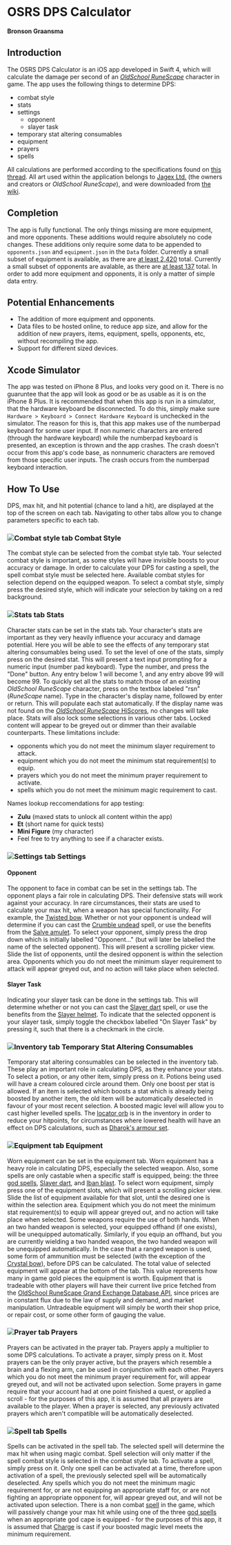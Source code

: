 # OSRS DPS Calculator
**Bronson Graansma**

## Introduction
The OSRS DPS Calculator is an iOS app developed in Swift 4, which will calculate the damage per second of an [*OldSchool RuneScape*](http://oldschool.runescape.com) character in game. The app uses the following things to determine DPS:

* combat style
* stats
* settings
	* opponent
	* slayer task
* temporary stat altering consumables
* equipment
* prayers
* spells

All calculations are performed according to the specifications found on [this thread](http://services.runescape.com/m=forum/forums.ws?317,318,712,65587452). All art used within the application belongs to [Jagex Ltd.](https://www.jagex.com/) (the owners and creators or *OldSchool RuneScape*), and were downloaded from [the wiki](http://oldschoolrunescape.wikia.com/wiki/Old_School_RuneScape_Wiki).

## Completion
The app is fully functional. The only things missing are more equipment, and more opponents. These additions would require absolutely no code changes. These additions only require some data to be appended to `opponents.json` and `equipment.json` in the `Data` folder. Currently a small subset of equipment is available, as there are [at least 2,420](http://oldschoolrunescape.wikia.com/wiki/Category:Equipable_items) total. Currently a small subset of opponents are avalable, as there are [at least 137](http://oldschoolrunescape.wikia.com/wiki/Category:Monsters) total. In order to add more equipment and opponents, it is only a matter of simple data entry.

## Potential Enhancements
* The addition of more equipment and opponents.
* Data files to be hosted online, to reduce app size, and allow for the addition of new prayers, items, equipment, spells, opponents, etc, without recompiling the app.
* Support for different sized devices.

## Xcode Simulator
The app was tested on iPhone 8 Plus, and looks very good on it. There is no guaruntee that the app will look as good or be as usable as it is on the iPhone 8 Plus. It is recommended that when this app is run in a simulator, that the hardware keyboard be disconnected. To do this, simply make sure `Hardware > Keyboard > Connect Hardware Keyboard` is unchecked in the simulator. The reason for this is, that this app makes use of the numberpad keyboard for some user input. If non numeric characters are entered (through the hardware keyboard) while the numberpad keyboard is presented, an exception is thrown and the app crashes. The crash doesn't occur from this app's code base, as nonnumeric characters are removed from those specific user inputs. The crash occurs from the numberpad keyboard interaction.

## How To Use
DPS, max hit, and hit potential (chance to land a hit), are displayed at the top of the screen on each tab. Navigating to other tabs allow you to change parameters specific to each tab.

### ![Combat style tab](http://c-7npsfqifvt34x24wjhofuufx2ex78jljbx2eopdppljfx2eofu.g00.wikia.com/g00/3_c-7pmetdippmsvoftdbqf.x78jljb.dpn_/c-7NPSFQIFVT34x24iuuqtx3ax2fx2fwjhofuuf.x78jljb.opdppljf.ofux2f3118tdbqfx2fjnbhftx2f2x2f29x2fDpncbu_Pqujpot.qohx2fsfwjtjpox2fmbuftux3fdcx3d31241428232458x26j21d.nbslx3djnbhf_$/$/$/$/$/$/$/$) Combat Style
The combat style can be selected from the combat style tab. Your selected combat style is important, as some styles will have invisible boosts to your accuracy or damage. In order to calculate your DPS for casting a spell, the spell combat style must be selected here. Available combat styles for selection depend on the equipped weapon. To select a combat style, simply press the desired style, which will indicate your selection by taking on a red background.

### ![Stats tab](http://c-7npsfqifvt34x24wjhofuufx2ex78jljbx2eopdppljfx2eofu.g00.wikia.com/g00/3_c-7pmetdippmsvoftdbqf.x78jljb.dpn_/c-7NPSFQIFVT34x24iuuqtx3ax2fx2fwjhofuuf.x78jljb.opdppljf.ofux2f3118tdbqfx2fjnbhftx2fbx2fbbx2fTubut.qohx2fsfwjtjpox2fmbuftux3fdcx3d31241428233144x26j21d.nbslx3djnbhf_$/$/$/$/$/$/$/$) Stats
Character stats can be set in the stats tab. Your character's stats are important as they very heavily influence your accuracy and damage potential. Here you will be able to see the effects of any temporary stat altering consumables being used. To set the level of one of the stats, simply press on the desired stat. This will present a text input prompting for a numeric input (number pad keyboard). Type the number, and press the "Done" button. Any entry below 1 will become 1, and any entry above 99 will become 99. To quickly set all the stats to match those of an existing *OldSchool RuneScape* character, press on the textbox labeled "rsn" (*RuneScape* name). Type in the character's display name, followed by enter or return. This will populate each stat automatically. If the display name was not found on the [*OldSchool RuneScape* HiScores](http://services.runescape.com/m=hiscore_oldschool/overall.ws), no changes will take place. Stats will also lock some selections in various other tabs. Locked content will appear to be greyed out or dimmer than their available counterparts. These limitations include:

* opponents which you do not meet the minimum slayer requirement to attack.
* equipment which you do not meet the minimum stat requirement(s) to equip.
* prayers which you do not meet the minimum prayer requirement to activate.
* spells which you do not meet the minimum magic requirement to cast.

Names lookup reccomendations for app testing:

* **Zulu** (maxed stats to unlock all content within the app)
* **Et** (short name for quick tests)
* **Mini Figure** (my character)
* Feel free to try anything to see if a character exists.

### ![Settings tab](http://c-7npsfqifvt34x24wjhofuufx2ex78jljbx2eopdppljfx2eofu.g00.wikia.com/g00/3_c-7pmetdippmsvoftdbqf.x78jljb.dpn_/c-7NPSFQIFVT34x24iuuqtx3ax2fx2fwjhofuuf.x78jljb.opdppljf.ofux2f3118tdbqfx2fjnbhftx2f9x2f9cx2fPqujpot.qohx2fsfwjtjpox2fmbuftux3fdcx3d31281335133913x26j21d.nbslx3djnbhf_$/$/$/$/$/$/$/$) Settings
#### Opponent
The opponent to face in combat can be set in the settings tab. The opponent plays a fair role in calculating DPS. Their defensive stats will work against your accuracy. In rare circumstances, their stats are used to calculate your max hit, when a weapon has special functionality. For example, the [Twisted bow](http://oldschoolrunescape.wikia.com/wiki/Twisted_bow). Whether or not your opponent is undead will determine if you can cast the [Crumble undead](http://oldschoolrunescape.wikia.com/wiki/Crumble_Undead) spell, or use the benefits from the [Salve amulet](http://oldschoolrunescape.wikia.com/wiki/Salve_amulet). To select your opponent, simply press the drop down which is initially labelled "Opponent..." (but will later be labelled the name of the selected opponent). This will present a scrolling picker view. Slide the list of opponents, until the desired opponent is within the selection area. Opponents which you do not meet the minimum slayer requirement to attack will appear greyed out, and no action will take place when selected.

#### Slayer Task
Indicating your slayer task can be done in the settings tab. This will determine whether or not you can cast the [Slayer dart](http://oldschoolrunescape.wikia.com/wiki/Magic_Dart) spell, or use the benefits from the [Slayer helmet](http://oldschoolrunescape.wikia.com/wiki/Slayer_helmet). To indicate that the selected opponent is your slayer task, simply toggle the checkbox labelled "On Slayer Task" by pressing it, such that there is a checkmark in the circle.

### ![Inventory tab](http://c-7npsfqifvt34x24wjhofuufx2ex78jljbx2eopdppljfx2eofu.g00.wikia.com/g00/3_c-7pmetdippmsvoftdbqf.x78jljb.dpn_/c-7NPSFQIFVT34x24iuuqtx3ax2fx2fwjhofuuf.x78jljb.opdppljf.ofux2f3118tdbqfx2fjnbhftx2fex2fecx2fJowfoupsz.qohx2fsfwjtjpox2fmbuftux3fdcx3d31241428233513x26j21d.nbslx3djnbhf_$/$/$/$/$/$/$/$) Temporary Stat Altering Consumables
Temporary stat altering consumables can be selected in the inventory tab. These play an important role in calculating DPS, as they enhance your stats. To select a potion, or any other item, simply press on it. Potions being used will have a cream coloured circle around them. Only one boost per stat is allowed. If an item is selected which boosts a stat which is already being boosted by another item, the old item will be automatically deselected in favour of your most recent selection. A boosted magic level will allow you to cast higher levelled spells. The [locator orb](http://oldschoolrunescape.wikia.com/wiki/Locator_orb) is in the inventory in order to reduce your hitpoints, for circumstances where lowered health will have an effect on DPS calculations, such as [Dharok's armour set](http://oldschoolrunescape.wikia.com/wiki/Dharok_the_Wretched%27s_equipment).

### ![Equipment tab](http://c-7npsfqifvt34x24wjhofuufx2ex78jljbx2eopdppljfx2eofu.g00.wikia.com/g00/3_c-7pmetdippmsvoftdbqf.x78jljb.dpn_/c-7NPSFQIFVT34x24iuuqtx3ax2fx2fwjhofuuf.x78jljb.opdppljf.ofux2f3118tdbqfx2fjnbhftx2f6x2f61x2fXpso_frvjqnfou.qohx2fsfwjtjpox2fmbuftux3fdcx3d31241428233650x26j21d.nbslx3djnbhf_$/$/$/$/$/$/$/$) Equipment
Worn equipment can be set in the equipment tab. Worn equipment has a heavy role in calculating DPS, especially the selected weapon. Also, some spells are only castable when a specific staff is equipped, being: the three [god spells](http://oldschoolrunescape.wikia.com/wiki/God_spells), [Slayer dart](http://oldschoolrunescape.wikia.com/wiki/Magic_Dart), and [Iban blast](http://oldschoolrunescape.wikia.com/wiki/Iban_Blast). To select worn equipment, simply press one of the equipment slots, which will present a scrolling picker view. Slide the list of equipment available for that slot, until the desired one is within the selection area. Equipment which you do not meet the minimum stat requirement(s) to equip will appear greyed out, and no action will take place when selected. Some weapons require the use of both hands. When an two handed weapon is selected, your equipped offhand (if one exists), will be unequipped automatically. Similarly, if you equip an offhand, but you are currently wielding a two handed weapon, the two handed weapon will be unequipped automatically. In the case that a ranged weapon is used, some form of ammunition must be selected (with the exception of the [Crystal bow](http://oldschoolrunescape.wikia.com/wiki/Crystal_bow)), before DPS can be calculated. The total value of selected equipment will appear at the bottom of the tab. This value represents how many in game gold pieces the equipment is worth. Equipment that is tradeable with other players will have their current live price fetched from the [OldSchool RuneScape Grand Exchange Database API](http://runescape.wikia.com/wiki/Application_programming_interface#Graph), since prices are in constant flux due to the law of supply and demand, and market manipulation. Untradeable equipment will simply be worth their shop price, or repair cost, or some other form of gauging the value.

### ![Prayer tab](http://c-7npsfqifvt34x24wjhofuufx2ex78jljbx2eopdppljfx2eofu.g00.wikia.com/g00/3_c-7pmetdippmsvoftdbqf.x78jljb.dpn_/c-7NPSFQIFVT34x24iuuqtx3ax2fx2fwjhofuuf.x78jljb.opdppljf.ofux2f3118tdbqfx2fjnbhftx2f3x2f35x2fQsbzfs-jdpo.qohx2fsfwjtjpox2fmbuftux3fdcx3d31252131316420x26j21d.nbslx3djnbhf_$/$/$/$/$/$/$/$) Prayers
Prayers can be activated in the prayer tab. Prayers apply a multiplier to some DPS calculations. To activate a prayer, simply press on it. Most prayers can be the only prayer active, but the prayers which resemble a brain and a flexing arm, can be used in conjunction with each other. Prayers which you do not meet the minimum prayer requirement for, will appear greyed out, and will not be activated upon selection. Some prayers in game require that your account had at one point finished a quest, or applied a scroll - for the purposes of this app, it is assumed that all prayers are available to the player. When a prayer is selected, any previously activated prayers which aren't compatible will be automatically deselected.

### ![Spell tab](http://c-7npsfqifvt34x24wjhofuufx2ex78jljbx2eopdppljfx2eofu.g00.wikia.com/g00/3_c-7pmetdippmsvoftdbqf.x78jljb.dpn_/c-7NPSFQIFVT34x24iuuqtx3ax2fx2fwjhofuuf.x78jljb.opdppljf.ofux2f3118tdbqfx2fjnbhftx2f1x2f1ex2fTqfmmcppl.qohx2fsfwjtjpox2fmbuftux3fdcx3d31261717193417x26j21d.nbslx3djnbhf_$/$/$/$/$/$/$/$) Spells
Spells can be activated in the spell tab. The selected spell will determine the max hit when using magic combat. Spell selection will only matter if the spell combat style is selected in the combat style tab. To activate a spell, simply press on it. Only one spell can be activated at a time, therefore upon activation of a spell, the previously selected spell will be automatically deselected. Any spells which you do not meet the minimum magic requirement for, or are not equipping an appropriate staff for, or are not fighting an appropriate opponent for, will appear greyed out, and will not be activated upon selection. There is a non combat [spell](http://oldschoolrunescape.wikia.com/wiki/Charge) in the game, which will passively change your max hit while using one of the three [god spells](http://oldschoolrunescape.wikia.com/wiki/God_spells) when an appropriate god cape is equipped - for the purposes of this app, it is assumed that [Charge](http://oldschoolrunescape.wikia.com/wiki/Charge) is cast if your boosted magic level meets the minimum requirement. 

